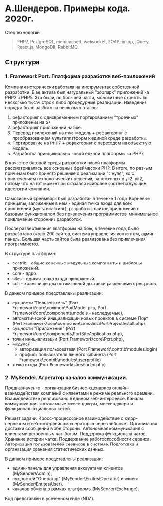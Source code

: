 # А.Шендеров. Примеры кода. 2020г.

Стек технологий
>PHP7, PostgreSQL, memcached, websocket, SOAP, xmpp, jQuery, React.js,
MongoDB, RabbitMQ.

## Структура

### 1. Framework Port. Платформа разработки веб-приложений
Компания исторически работала на инструментах собственной разработки.
В ее активе был натуральный "зоопарк" приложений на PHP3 и PHP5.
Это были, по большей части, монолитные скрипты по несколько тысяч строк,
либо процедурные реализации. Наведение порядка было разбито на несколько
этапов:
1. рефакторинг с одновременным портированием "троечных" приложений на 5+
2. рефакторинг приложений на 5ке.
3. Перевод приложений на mvc-модель + рефакторинг с преобразованием
мультиплатформ к единой среде разработки.
4. Портирование на PHP7 + рефакторинг с переходом на объектную модель.
5. Разработка принципиально новой единой платформы на PHP7.

В качестве базовой среды разработки новой платформы рассматривались все
основные фреймворки PHP. В итоге, по разным причинам было принято решение
о реализации "с нуля", но с привлечением технологических решений, заложенных
в yii2. yii2, потому что на тот момент он оказался наиболее соответствующим
идеологии компании.

Самописный фреймворк был разработан в течение 1 года. Корневые принципы,
заложенные в нем - единая точка входа для всех приложений (мультисайтинг),
разработка сайтов/приложений с базовым функционалом без привлечения программистов, минимальное привлечение сторонних разработок.

После развертывания платформы на бою, в течение года, было разработано около 200
сайтов, система управления контентом, админ-панель. Большая часть сайтов была
реализована без привлечения программистов.

В структуре платформы:
* contrib - общие конечные модульные компоненты и шаблоны приложений.
* core - ядро.
* sites - единая точка входа приложений.
* cdn - хранилище для оптимальной доставки разделяемых ресурсов.

В данном примере представлены реализации:
* сущности "Пользователь" (Port Framework\core\common\PortModel.php, Port Framework\core\components\models - наследуемые),
* автоматической инициализации новых проектов в системе Порт (Port Framework\core\components\models\PortProjectInstall.php),
* сущности "Приложение" (Port Framework\core\components\PortSiteApplication.php),
* точки инициализации (Port Framework\core\Port.php),
* модулей:
  * авторизация пользователя (Port Framework\contrib\modules\login)
  * профиль пользователя личного кабинета (Port Framework\contrib\modules\userprofile)
* точка входа (Port Framework\sites\index.php)

### 2. MySender. Агрегатор каналов коммуникации.

Предназначение - организации бизнес-сценариев онлайн-взаимодействия компаний с
клиентами в режиме реального времени. Взаимодействие реализовано в едином
веб-интерфейсе. Каналы коммуникации - автономные мессенджеры, мессенджеры и
функционал социальных сетей.

Решает задачи:
Кросс-процессорное взаимодействие с xmpp-сервером и веб-интерфейсом операторов через вебсокет.
Организация доставки сообщений в обе стороны.
Автономная коммуникация с клиентами встроенным чат-ботом.
Поддержка функционала чатов.
Хранение истории чатов.
Поддержание работоспособности сервиса.
Авторизация пользователей сервисов в системе.
Подготовка и организация хранения статистических данных.

В данном примере представлены реализации:
* админ-панель для управления аккаунтами клиентов (MySender\Admin),
* сущностей "Оператор" (MySender\Entites\Operator) и клиент (MySender\Entites\User),
* каналов обмена в рамках платформы (MySender\Exchange).

Код представлен в усеченном виде (NDA).
